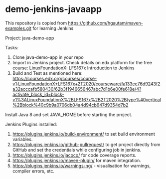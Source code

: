 # demo-jenkins-javaapp

This repository is copied from https://github.com/hgautam/maven-examples.git for learning Jenkins

Project: java-demo-app

Tasks:
1. Clone java-demo-app in your repo
2. Import in Jenkins project. Check details on edx platform for the free course: LinuxFoundationX: LFS167x
Introduction to Jenkins
3. Build and Test as mentioned here: https://courses.edx.org/courses/course-v1:LinuxFoundationX+LFS167x+2T2020/courseware/fa133ee76d9243f2a32acccafb580430/62b3f1946656467abc7d1b6e00fe618e/4?activate_block_id=block-v1%3ALinuxFoundationX%2BLFS167x%2B2T2020%2Btype%40vertical%2Bblock%40c9b9a0706db04a4d94cb647d9354d7b2

Install Java 8 and set JAVA_HOME before starting the project.

Jenkins Plugins installed:
1. https://plugins.jenkins.io/build-environment/ to set build environment variables.
2. https://plugins.jenkins.io/github-pullrequest/ to get project directly from GitHub and set the credentials while configuring job in jenkins.
3. https://plugins.jenkins.io/jacoco/ for code coverage reports.
4. https://plugins.jenkins.io/maven-plugin/ for maven integration.
5. https://plugins.jenkins.io/warnings-ng/ - visualisation for warnings, compiler errors, etc.
